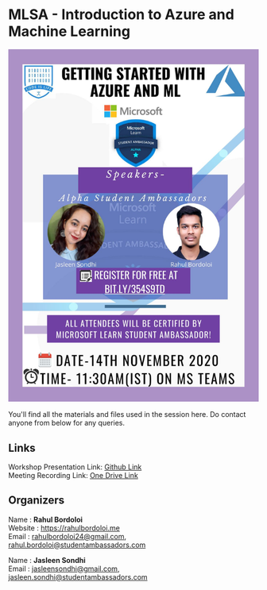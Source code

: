 # MLSA - Introduction to Azure and Machine Learning 

![Event Leaflet](Leaflet.jpg)

You'll find all the materials and files used in the session here. Do contact anyone from below for any queries. 

## Links
Workshop Presentation Link: [Github Link](https://github.com/rahulbordoloi/MLSA-Introduction-to-Azure-and-ML/blob/master/MLSA-Getting%20Started%20with%20Azure%20and%20ML.pptx) <br>
Meeting Recording Link: [One Drive Link](https://web.microsoftstream.com/video/e2134caa-5afb-4da1-9e2a-248b26492c90) <br>

## Organizers

Name : __Rahul Bordoloi__ <br>
Website : https://rahulbordoloi.me <br>
Email : rahulbordoloi24@gmail.com, rahul.bordoloi@studentambassadors.com <br>

Name : __Jasleen Sondhi__ <br>
Email : jasleensondhi@gmail.com, jasleen.sondhi@studentambassadors.com <br>
